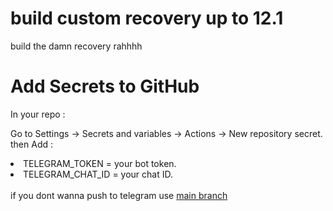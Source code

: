 # build custom recovery up to 12.1 
build the damn recovery rahhhh

<h1>Add Secrets to GitHub</h1>
In your repo :
<p>Go to Settings → Secrets and variables → Actions → New repository secret.
<br>then Add :</p>
<li>TELEGRAM_TOKEN = your bot token.</li>
<li>TELEGRAM_CHAT_ID = your chat ID.</li>
<br>
if you dont wanna push to telegram use <a href="https://github.com/naden01/kustom_recovery_builder/tree/main">main branch
